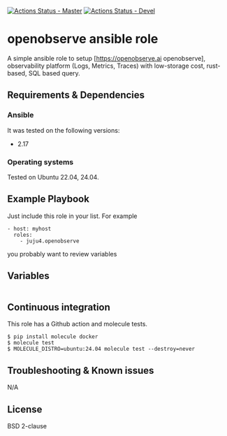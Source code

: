 [![Actions Status - Master](https://github.com/juju4/ansible-openobserve/workflows/AnsibleCI/badge.svg)](https://github.com/juju4/ansible-openobserve/actions?query=branch%3Amaster)
[![Actions Status - Devel](https://github.com/juju4/ansible-openobserve/workflows/AnsibleCI/badge.svg?branch=devel)](https://github.com/juju4/ansible-openobserve/actions?query=branch%3Adevel)

# openobserve ansible role

A simple ansible role to setup [https://openobserve.ai openobserve], observability platform (Logs, Metrics, Traces) with low-storage cost, rust-based, SQL based query.

## Requirements & Dependencies

### Ansible
It was tested on the following versions:
 * 2.17

### Operating systems

Tested on Ubuntu 22.04, 24.04.

## Example Playbook

Just include this role in your list.
For example

```
- host: myhost
  roles:
    - juju4.openobserve
```

you probably want to review variables

## Variables

```
```


## Continuous integration

This role has a Github action and molecule tests.
```
$ pip install molecule docker
$ molecule test
$ MOLECULE_DISTRO=ubuntu:24.04 molecule test --destroy=never
```


## Troubleshooting & Known issues

N/A

## License

BSD 2-clause
